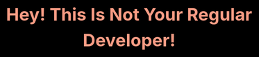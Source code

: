 ######## Add inside <head>

  <style>
    :root {
      --loaderbg: rgb(0, 0, 0);
    }

    #loader {
      display: flex;
      justify-content: center;
      align-items: center;
      position: fixed;
      top: 0;
      left: 0;
      z-index: 9999;
      width: 100%;
      height: 100%;
      background-color: var(--loaderbg);
      animation: anim2 1s cubic-bezier(0.19, 1, 0.22, 1) 15s both;
      text-align: center;

    }

    #wrapperload p {
      font-size: 20px;
      margin-left: 20px;
      margin-right: 20px;
      line-height: 1.5;
    }

    #wrapperload {
      width: 500px;
      height: 100px;
      overflow: hidden;
      background-color: transparent;
    }

    #wrapperload .elem {
      display: flex;
      justify-content: center;
      align-items: center;
      width: 100%;
      height: 100%;
    }

    #wrapperload .elem h3 {
      margin: 0;
    }

    #wrapperload .elem:nth-child(1) {
      animation: anim 2s cubic-bezier(0.19, 1, 0.22, 1) 1s both;
    }

    #wrapperload .elem:nth-child(2) {
      animation: anim 2s cubic-bezier(0.19, 1, 0.22, 1) 3s both;
    }

    #wrapperload .elem:nth-child(3) {
      animation: anim 2s cubic-bezier(0.19, 1, 0.22, 1) 5s both;
    }

    #wrapperload .elem:nth-child(4) {
      animation: anim 2s cubic-bezier(0.19, 1, 0.22, 1) 7s both;
    }

    #wrapperload .elem:nth-child(5) {
      animation: anim 2s cubic-bezier(0.19, 1, 0.22, 1) 9s both;
    }

    #wrapperload .elem:nth-child(6) {
      animation: anim 2s cubic-bezier(0.19, 1, 0.22, 1) 11s both;
    }

    #wrapperload .elem:nth-child(7) {
      animation: anim 2s cubic-bezier(0.19, 1, 0.22, 1) 13s both;
    }

    #wrapperload .elem:nth-child(8) {
      animation: anim 2s cubic-bezier(0.19, 1, 0.22, 1) 15s both;
    }

    @keyframes anim {
      to {
        margin-top: -100px;
      }
    }

    @keyframes anim2 {
      to {
        transform: translateY(-100%);
      }
    }

    @media only screen and (min-width: 768px) {
      #wrapperload p {
        font-size: 40px;
      }

      #wrapperload {
        width: 700px;
        height: 200px;
        overflow: hidden;
        background-color: transparent;
      }

      @keyframes anim {
        to {
          margin-top: -200px;
        }
      }

      @keyframes anim2 {
        to {
          transform: translateY(-200%);
        }
      }
    }

    #main-content {
      display: none;
    }
  </style>

######## Add right after <body> tag starts

   <div id="loader">
    <div id="wrapperload">
      <div class="elem">
        <p style="font-weight: bold; color: #f99c84;">Hey! This Is Not Your Regular Developer!</p>
      </div>
      <div class="elem">
        <p style="font-weight: bold; color: #56adfe;">Lets Explore Something New Today, Together</p>
      </div>
      <div class="elem">
        <p style="font-weight: bold; color: #00ddff;">Enter The World of Relentless Innovation</p>
      </div>
      <div class="elem">
        <p style="font-weight: bold; color: #4848ff;">Unleash The Power of Software Engineering</p>
      </div>
      <div class="elem">
        <p style="font-weight: bold; color: #F2AE36;">Embark on a Journey with a Robotics Enthusiast</p>
      </div>
      <div class="elem">
        <p style="font-weight: bold; color: #ffe227;">Explore The Uncharted Territories of an AI Researcher
        </p>
      </div>
      <div class="elem">
        <p style="font-weight: bold; color: #ff00ff;">This is Eftakhar Ahmed Arnob</p>
      </div>
      <div class="elem">
        <p style="font-weight: bold; color: #E4B286;">And Welcome to my world!
        </p>
      </div>
    </div>
  </div>

//Optional

  <div id="main-content">

####### Add right before </body> ends

 </div>
  <script>
    setTimeout(function () {
      document.getElementById('loader').style.display = 'none';
      document.getElementById('main-content').style.display = 'block';
    }, 15000);
  </script>

//Optional
